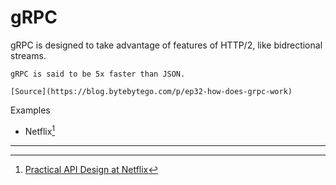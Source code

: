 # gRPC

gRPC is designed to take advantage of features of HTTP/2, like bidrectional streams.

```admonish tip
gRPC is said to be 5x faster than JSON.

[Source](https://blog.bytebytego.com/p/ep32-how-does-grpc-work)
```

Examples
* Netflix[^netflix]

---

[^netflix]: [Practical API Design at Netflix](https://netflixtechblog.com/practical-api-design-at-netflix-part-1-using-protobuf-fieldmask-35cfdc606518)